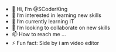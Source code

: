 - 👋 Hi, I’m @SCoderKing
- 👀 I’m interested in learning new skills 
- 🌱 I’m currently learning IT
- 💞️ I’m looking to collaborate on new skills 
- 📫 How to reach me ...
- ⚡ Fun fact: Side by i am video editor 

<!---
SCoderKing/SCoderKing is a ✨ special ✨ repository because its `README.md` (this file) appears on your GitHub profile.
You can click the Preview link to take a look at your changes.
--->
